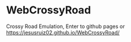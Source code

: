 # WebCrossyRoad
Crossy Road Emulation, Enter to github pages or
https://jesusruiz02.github.io/WebCrossyRoad/
